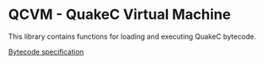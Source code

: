 # QCVM - QuakeC Virtual Machine 

This library contains functions for loading and executing QuakeC bytecode.

[Bytecode specification](BYTECODE.md)
